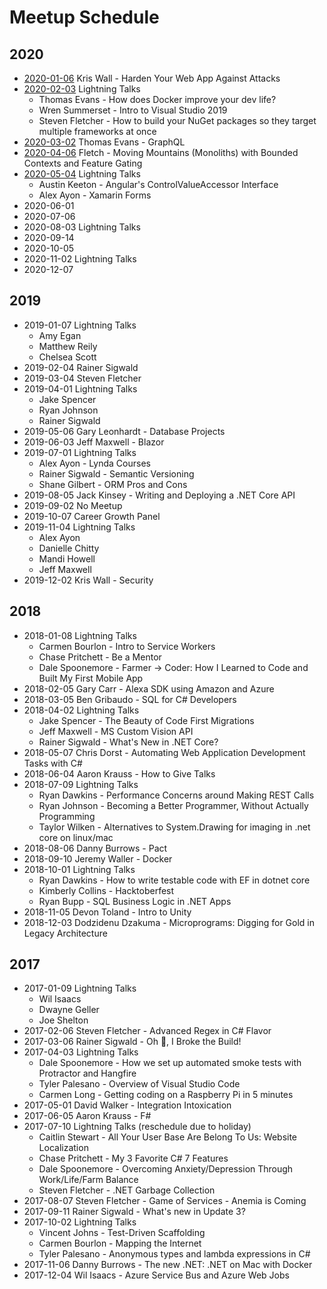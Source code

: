 # Meetup Schedule

## 2020

* [2020-01-06](https://www.meetup.com/OKC-Sharp/events/267192410/) Kris Wall - Harden Your Web App Against Attacks
* [2020-02-03](https://www.meetup.com/OKC-Sharp/events/267192376/) Lightning Talks
  * Thomas Evans - How does Docker improve your dev life?
  * Wren Summerset - Intro to Visual Studio 2019
  * Steven Fletcher - How to build your NuGet packages so they target multiple frameworks at once
* [2020-03-02](https://www.meetup.com/OKC-Sharp/events/267439534/) Thomas Evans - GraphQL 
* [2020-04-06](https://www.meetup.com/OKC-Sharp/events/268351387/) Fletch - Moving Mountains (Monoliths) with Bounded Contexts and Feature Gating
* [2020-05-04](https://www.meetup.com/OKC-Sharp/events/267192480/) Lightning Talks
  * Austin Keeton - Angular's ControlValueAccessor Interface
  * Alex Ayon - Xamarin Forms
* 2020-06-01
* 2020-07-06
* 2020-08-03 Lightning Talks
* 2020-09-14
* 2020-10-05
* 2020-11-02 Lightning Talks
* 2020-12-07

## 2019

* 2019-01-07 Lightning Talks
  * Amy Egan
  * Matthew Reily
  * Chelsea Scott
* 2019-02-04 Rainer Sigwald
* 2019-03-04 Steven Fletcher
* 2019-04-01 Lightning Talks
  * Jake Spencer
  * Ryan Johnson
  * Rainer Sigwald
* 2019-05-06 Gary Leonhardt - Database Projects
* 2019-06-03 Jeff Maxwell - Blazor
* 2019-07-01 Lightning Talks
  * Alex Ayon - Lynda Courses
  * Rainer Sigwald - Semantic Versioning
  * Shane Gilbert - ORM Pros and Cons
* 2019-08-05 Jack Kinsey - Writing and Deploying a .NET Core API
* 2019-09-02 No Meetup
* 2019-10-07 Career Growth Panel
* 2019-11-04 Lightning Talks
  * Alex Ayon
  * Danielle Chitty
  * Mandi Howell
  * Jeff Maxwell
* 2019-12-02 Kris Wall - Security

## 2018

* 2018-01-08 Lightning Talks
   * Carmen Bourlon - Intro to Service Workers
   * Chase Pritchett - Be a Mentor
   * Dale Spoonemore - Farmer -> Coder: How I Learned to Code and Built My First Mobile App
* 2018-02-05 Gary Carr - Alexa SDK using Amazon and Azure
* 2018-03-05 Ben Gribaudo - SQL for C# Developers
* 2018-04-02 Lightning Talks
  * Jake Spencer - The Beauty of Code First Migrations
  * Jeff Maxwell - MS Custom Vision API
  * Rainer Sigwald - What's New in .NET Core?
* 2018-05-07 Chris Dorst - Automating Web Application Development Tasks with C#
* 2018-06-04 Aaron Krauss - How to Give Talks
* 2018-07-09 Lightning Talks
  * Ryan Dawkins - Performance Concerns around Making REST Calls
  * Ryan Johnson - Becoming a Better Programmer, Without Actually Programming
  * Taylor Wilken - Alternatives to System.Drawing for imaging in .net core on linux/mac
* 2018-08-06 Danny Burrows - Pact
* 2018-09-10 Jeremy Waller - Docker
* 2018-10-01 Lightning Talks
  * Ryan Dawkins - How to write testable code with EF in dotnet core
  * Kimberly Collins - Hacktoberfest
  * Ryan Bupp - SQL Business Logic in .NET Apps
* 2018-11-05 Devon Toland - Intro to Unity
* 2018-12-03 Dodzidenu Dzakuma - Microprograms: Digging for Gold in Legacy Architecture

## 2017

* 2017-01-09 Lightning Talks
    * Wil Isaacs
    * Dwayne Geller
    * Joe Shelton
* 2017-02-06 Steven Fletcher - Advanced Regex in C# Flavor
* 2017-03-06 Rainer Sigwald - Oh :poop:, I Broke the Build!
* 2017-04-03 Lightning Talks
    * Dale Spoonemore - How we set up automated smoke tests with Protractor and Hangfire
    * Tyler Palesano - Overview of Visual Studio Code
    * Carmen Long - Getting coding on a Raspberry Pi in 5 minutes
* 2017-05-01 David Walker - Integration Intoxication
* 2017-06-05 Aaron Krauss - F#
* 2017-07-10 Lightning Talks (reschedule due to holiday)
    * Caitlin Stewart - All Your User Base Are Belong To Us: Website Localization
    * Chase Pritchett - My 3 Favorite C# 7 Features
    * Dale Spoonemore - Overcoming Anxiety/Depression Through Work/Life/Farm Balance
    * Steven Fletcher - .NET Garbage Collection
* 2017-08-07 Steven Fletcher - Game of Services - Anemia is Coming
* 2017-09-11 Rainer Sigwald - What's new in Update 3?
* 2017-10-02 Lightning Talks
    * Vincent Johns - Test-Driven Scaffolding
    * Carmen Bourlon - Mapping the Internet
    * Tyler Palesano - Anonymous types and lambda expressions in C#
* 2017-11-06 Danny Burrows - The new .NET: .NET on Mac with Docker
* 2017-12-04 Wil Isaacs - Azure Service Bus and Azure Web Jobs
